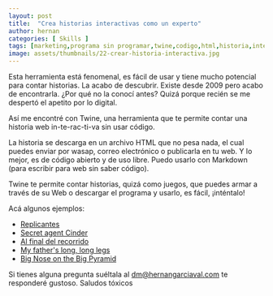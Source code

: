```yaml
---
layout: post
title:  "Crea historias interactivas como un experto"
author: hernan
categories: [ Skills ]
tags: [marketing,programa sin programar,twine,codigo,html,historia,interactiva]
image: assets/thumbnails/22-crear-historia-interactiva.jpg
---
```


Esta herramienta está fenomenal, es fácil de usar y tiene mucho potencial para contar historias. 
La acabo de descubrir. Existe desde 2009 pero acabo de encontrarla. ¿Por qué no la conocí antes? 
Quizá porque recién se me despertó el apetito por lo digital.

Así me encontré con Twine, una herramienta que te permite contar una historia web in-te-rac-ti-va sin usar código.  

La historia se descarga en un archivo HTML que no pesa nada, el cual puedes enviar por wasap, correo electrónico o publicarla en tu web. 
Y lo mejor, es de código abierto y de uso libre. Puedo usarlo con Markdown (para escribir para web sin saber código). 

Twine te permite contar historias, quizá como juegos, que puedes armar a través de su Web o descargar el programa y usarlo, es fácil, ¡inténtalo!

Acá algunos ejemplos:

- [Replicantes](https://librojuegos.org/wp-content/uploads/2016/02/replicantes.html)
- [Secret agent Cinder](http://emilyryan.se/cinder.htm)
- [Al final del recorrido](http://guillermocrespi.com/recorrido.html)
- [My father's long, long legs](https://ztul.itch.io/mflll)
- [Big Nose on the Big Pyramid](https://andrewschultz.itch.io/big-nose-on-the-big-pyramid)

Si tienes alguna pregunta suéltala al [dm@hernangarciaval.com](mailto:dm@hernangarciaval.com) te responderé gustoso. 
Saludos tóxicos
